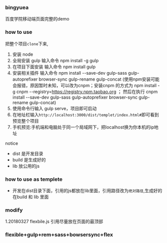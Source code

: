 ### bingyuea
百度学院移动端页面完整的demo  
### how to use  
把整个项目`clone`下来,
1. 安装 node
2. 全局安装 gulp 输入命令 npm install -g gulp
3. 在项目下面安装 输入命令 npm install gulp
4. 安装相关插件 输入命令 npm install --save-dev gulp-sass gulp-autoprefixer browser-sync gulp-rename gulp-concat
(使用npm安装可能会报错，原因暂时未知，可以改为cnpm；安装cnpm 的方式为 npm install -g cnpm --registry=https://registry.npm.taobao.org ；
然后在执行 cnpm install --save-dev gulp-sass gulp-autoprefixer browser-sync gulp-rename gulp-concat)
5. 使用命令行输入 gulp serve，项目即可启动
6. 在地址栏输入`http://localhost:3000/dist/templet/index.html#`即可看到预览整个项目
7. 手机预览:手机端和电脑处于同一个局域网下，把localhost换为你本机的ip地址  

notice
- dist 是开发目录
- build 是生成好的
- lib 放公用的js
### how to  use as templete
- 开发在dist目录下面，引用的js都放在lib里面，引用路径改为`绝对路径`,生成好的在build 和 lib 里面

### modify
1.20180327 flexbile.js 引用尽量放在页面的最顶部

### flexible+gulp+rem+sass+bowsersync+flex
